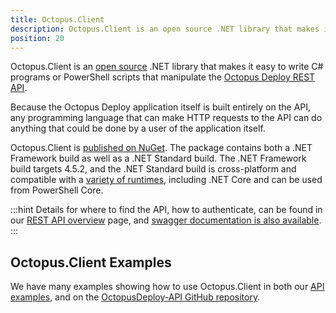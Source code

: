 ```yaml
---
title: Octopus.Client
description: Octopus.Client is an open source .NET library that makes it easy to write C# programs that interact with the Octopus Deploy REST API.
position: 20
---
```


Octopus.Client is an [open source](https://github.com/OctopusDeploy/OctopusClients) .NET library that makes it easy to write C# programs or PowerShell scripts that manipulate the [Octopus Deploy REST API](/docs/octopus-rest-api/index.md).

Because the Octopus Deploy application itself is built entirely on the API, any programming language that can make HTTP requests to the API can do anything that could be done by a user of the application itself.

Octopus.Client is [published on NuGet](https://www.nuget.org/packages/Octopus.Client). The package contains both a .NET Framework build as well as a .NET Standard build. The .NET Framework build targets 4.5.2, and the .NET Standard build is cross-platform and compatible with a [variety of runtimes](https://docs.microsoft.com/en-us/dotnet/articles/standard/library), including .NET Core and can be used from PowerShell Core.

:::hint
Details for where to find the API, how to authenticate, can be found in our [REST API overview](/docs/octopus-rest-api/index.md) page, and [swagger documentation is also available](https://demo.octopus.app/swaggerui/index.html).
:::

## Octopus.Client Examples

We have many examples showing how to use Octopus.Client in both our [API examples](/docs/octopus-rest-api/examples/index.md), and on the [OctopusDeploy-API GitHub repository](https://github.com/OctopusDeploy/OctopusDeploy-Api/tree/master/Octopus.Client).

